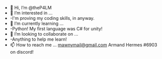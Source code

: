 - 👋 Hi, I’m @theP4LM
- 👀 I’m interested in ...
-   -I'm proving my coding skills, in anyway.
- 🌱 I’m currently learning ...
-   -Python! My first language was C# for unity!
- 💞️ I’m looking to collaborate on ...
-   -Anything to help me learn!
- 📫 How to reach me ...
  mawnymail@gmail.com Armand Hermes #6903 on discord!

